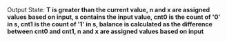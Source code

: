 Output State: **T is greater than the current value, n and x are assigned values based on input, s contains the input value, cnt0 is the count of '0' in s, cnt1 is the count of '1' in s, balance is calculated as the difference between cnt0 and cnt1, n and x are assigned values based on input**